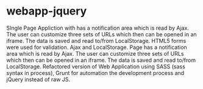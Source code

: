 # webapp-jquery
SIngle Page Appliction with has a notification area which is read by Ajax. The user can customize three sets of URLs which then can be opened in an iframe. The data is saved and read to/from LocalStorage. HTML5 forms were used for validation. Ajax and LocalStorage. Page has a notification area which is read by Ajax. The user can customize three sets of URLs which then can be opened in an iframe. The data is saved and read to/from LocalStorage. Refactored version of Web Application using SASS (sass syntax in process), Grunt for automation the development process and jQuery instead of raw JS.
